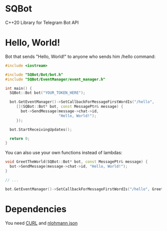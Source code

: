 # SQBot
C++20 Library for Telegram Bot API

# Hello, World!
Bot that sends "Hello, World!" to anyone who sends him /hello command:
```cpp
#include <iostream>

#include "SQBot/Bot/bot.h"
#include "SQBot/EventManager/event_manager.h"

int main() {
  SQBot::Bot bot("YOUR_TOKEN_HERE");

  bot.GetEventManager()->SetCallbackForMessageFirstWordIs("/hello",
     [](SQBot::Bot* bot, const MessagePtr& message) {
       bot->SendMessage(message->chat->id,
                        "Hello, World!");
     });

  bot.StartReceivingUpdates();

  return 0;
}
```
You can also use your own functions instead of lambdas:
```cpp
void GreetTheWorld(SQBot::Bot* bot, const MessagePtr& message) {
  bot->SendMessage(message->chat->id, "Hello, World!");
}

// ...

bot.GetEventManager()->SetCallbackForMessageFirstWordIs("/hello", GreetTheWorld);
```

# Dependencies
You need [CURL](https://github.com/curl/curl) and [nlohmann json](https://github.com/nlohmann/json)
